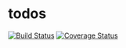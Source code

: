 # todos
[![Build Status](https://travis-ci.com/ebzeal/todos.svg?branch=develop)](https://travis-ci.com/ebzeal/todos)
[![Coverage Status](https://coveralls.io/repos/github/ebzeal/todos/badge.svg)](https://coveralls.io/github/ebzeal/todos)
